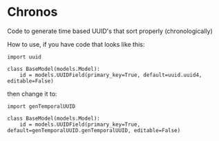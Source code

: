 # Chronos

Code to generate time based UUID's that sort properly (chronologically)

How to use, if you have code that looks like this:

```{python}
import uuid

class BaseModel(models.Model):
    id = models.UUIDField(primary_key=True, default=uuid.uuid4, editable=False)
```

then change it to:

```{python}
import genTemporalUUID

class BaseModel(models.Model):
    id = models.UUIDField(primary_key=True, default=genTemporalUUID.genTemporalUUID, editable=False)
```

